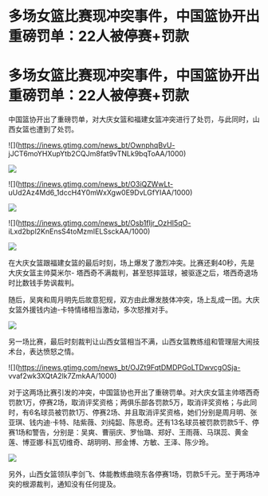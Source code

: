 # 多场女篮比赛现冲突事件，中国篮协开出重磅罚单：22人被停赛+罚款

# 多场女篮比赛现冲突事件，中国篮协开出重磅罚单：22人被停赛+罚款

中国篮协开出了重磅罚单，对大庆女篮和福建女篮冲突进行了处罚，与此同时，山西女篮也遭到了处罚。

![](https://inews.gtimg.com/news_bt/OwnphqBvU-
jJCT6moYHXupYtb2CQJm8fat9vTNLk9bqToAA/1000)

![](https://inews.gtimg.com/news_bt/OwrODRDQjdMvEMR6sOrrWH3Ox79i0R2xXObe_vASm_ytEAA/1000)

![](https://inews.gtimg.com/news_bt/O3iQZWwLt-
uUd2Az4Md6_1dccH4Y0mWxXgw0E9DvLGfYIAA/1000)

![](https://inews.gtimg.com/news_bt/O9uue9eFSBGRWblOoDdjEWykRAQamdkFMhpmfv4cnvoA4AA/1000)

![](https://inews.gtimg.com/news_bt/Osb1fljr_OzHI5qO-
iLxd2bpl2KnEnsS4toMzmIELSsckAA/1000)

![](https://inews.gtimg.com/news_bt/OZwcjgciyHXMw43DsVFikFEL4MKFjN5s8prEQJqqQTww0AA/1000)

在大庆女篮跟福建女篮的最后时刻，场上爆发了激烈冲突。比赛还剩40秒，先是大庆女篮主帅莫米尔-
塔西奇不满裁判，甚至怒摔篮球，被驱逐之后，塔西奇退场时比数钱手势讽裁判。

随后，吴爽和周月明先后故意犯规，双方由此爆发肢体冲突，场上乱成一团。大庆女篮外援钱内迪-卡特情绪相当激动，多次怒推对手。

![](https://inews.gtimg.com/news_bt/OKbLQobGk5wHVboUsmKHwcfRrUs80qtwAcoRQ03TO6shIAA/1000)

另一场比赛，最后时刻裁判让山西女篮相当不满，山西女篮教练组和管理层大闹技术台，表达愤怒之情。

![](https://inews.gtimg.com/news_bt/OJZt9FqtDMDPGoLTDwvcgOSja-
vvaf2wk3XQtA2lk7ZmkAA/1000)

对于这两场比赛引发的冲突，中国篮协也开出了重磅罚单。对大庆女篮主帅塔西奇罚款1万，停赛2场，取消评奖资格；两俱乐部各罚款5万，取消评奖资格；与此同时，有6名球员被罚款1万、停赛2场、并且取消评奖资格，她们分别是周月明、张亚琪、钱内迪·卡特、陆紫薇、刘纯韶、陈思奇。还有13名球员被罚款罚款5千、停赛1场和警告，分别是：吴爽、曹丽庆、罗怡璐、郑好、王雨薇、马琪蕊、黄金莲、博亚娜·科瓦切维奇、胡玥明、邢金博、方敏、王泽、陈少玲。

![](https://inews.gtimg.com/news_bt/O2RBVeB8hkIV-Z7yd73DAvbzf8uDqDKRzY_YfvIkdmDj4AA/1000)

另外，山西女篮领队李剑飞、体能教练曲晓东各停赛1场，罚款5千元。至于两场冲突的根源裁判，通知没有任何提及。

